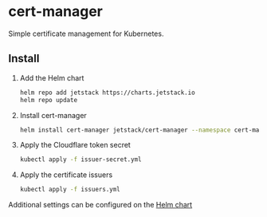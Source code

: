 # cert-manager

Simple certificate management for Kubernetes.

## Install

1. Add the Helm chart
    ```bash
    helm repo add jetstack https://charts.jetstack.io
    helm repo update
    ```

2. Install cert-manager
    ```bash
    helm install cert-manager jetstack/cert-manager --namespace cert-manager --create-namespace --values cert-manager-values.yml
    ```

3. Apply the Cloudflare token secret
    ```bash
    kubectl apply -f issuer-secret.yml
    ```

4. Apply the certificate issuers
    ```bash
    kubectl apply -f issuers.yml
    ```

Additional settings can be configured on the [Helm chart](https://artifacthub.io/packages/helm/cert-manager/cert-manager)
